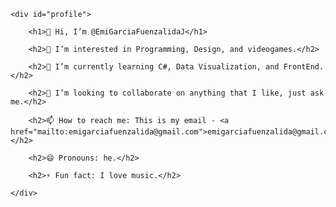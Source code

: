 <!DOCTYPE html>
<html lang="en">

<head>
    <meta charset="UTF-8">
    <meta name="viewport" content="width=device-width, initial-scale=1.0">
    <title>@EmiGarciaFuenzalidaJ Profile</title>
</head>

<body>

    <div id="profile">

        <h1>👋 Hi, I’m @EmiGarciaFuenzalidaJ</h1>

        <h2>👀 I’m interested in Programming, Design, and videogames.</h2>

        <h2>🌱 I’m currently learning C#, Data Visualization, and FrontEnd.</h2>

        <h2>💞️ I’m looking to collaborate on anything that I like, just ask me.</h2>

        <h2>📫 How to reach me: This is my email - <a href="mailto:emigarciafuenzalida@gmail.com">emigarciafuenzalida@gmail.com</a>.</h2>

        <h2>😄 Pronouns: he.</h2>

        <h2>⚡ Fun fact: I love music.</h2>

    </div>

</body>

</html>

<!---
EmiGarciaFuenzalidaJ/EmiGarciaFuenzalidaJ is a ✨ special ✨ repository because its `README.md` (this file) appears on your GitHub profile.
You can click the Preview link to take a look at your changes.
--->
